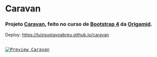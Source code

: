 # Caravan
### Projeto [Caravan](https://luizgustavoabreu.github.io/caravan), feito no curso de [Bootstrap 4](https://getbootstrap.com/docs/4.0/getting-started/introduction) da [Origamid](https://www.origamid.com).
 
Deploy: https://luizgustavoabreu.github.io/caravan
<br><br>
 
<kbd>[![Preview Caravan](https://user-images.githubusercontent.com/72631018/166070624-253226b6-4589-454a-bc5d-b70a976039d4.png)](https://luizgustavoabreu.github.io/caravan)</kbd>